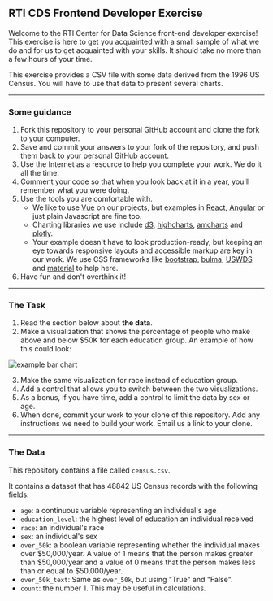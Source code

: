 ## RTI CDS Frontend Developer Exercise

Welcome to the RTI Center for Data Science front-end developer exercise! This exercise is here to get you acquainted with a small sample of what we do and for us to get acquainted with your skills. It should take no more than a few hours of your time.

This exercise provides a CSV file with some data derived from the 1996 US Census. You will have to use that data to present several charts.

----

### Some guidance

1. Fork this repository to your personal GitHub account and clone the fork to your computer.
2. Save and commit your answers to your fork of the repository, and push them back to your personal GitHub account.
3. Use the Internet as a resource to help you complete your work. We do it all the time.
4. Comment your code so that when you look back at it in a year, you'll remember what you were doing.
5. Use the tools you are comfortable with.
   - We like to use [Vue](https://vuejs.org/) on our projects, but examples in [React](https://reactjs.org/), [Angular](https://angular.io/) or just plain Javascript are fine too.
   - Charting libraries we use include [d3](https://d3js.org/), [highcharts](https://www.highcharts.com/), [amcharts](https://www.amcharts.com/) and [plotly](https://plotly.com/).
   - Your example doesn't have to look production-ready, but keeping an eye towards responsive layouts and accessible markup are key in our work. We use CSS frameworks like [bootstrap](https://getbootstrap.com/), [bulma](https://bulma.io/), [USWDS](https://designsystem.digital.gov/) and [material](https://material.io/) to help here.
6. Have fun and don't overthink it!

----

### The Task

1. Read the section below about **the data**.
2. Make a visualization that shows the percentage of people who make above and below $50K for each education group. An example of how this could look:

  ![example bar chart](example.png)

3. Make the same visualization for race instead of education group.
4. Add a control that allows you to switch between the two visualizations.
5. As a bonus, if you have time, add a control to limit the data by sex or age.
6. When done, commit your work to your clone of this repository. Add any instructions we need to build your work. Email us a link to your clone.

----

### The Data

This repository contains a file called `census.csv`. 

It contains a dataset that has 48842 US Census records with the following fields:

- `age`: a continuous variable representing an individual's age
- `education_level`: the highest level of education an individual received
- `race`: an individual's race
- `sex`: an individual's sex
- `over_50k`: a boolean variable representing whether the individual makes over $50,000/year. A value of 1 means that the person makes greater than $50,000/year and a value of 0 means that the person makes less than or equal to $50,000/year.
- `over_50k_text`: Same as `over_50k`, but using "True" and "False".
- `count`: the number 1. This may be useful in calculations.